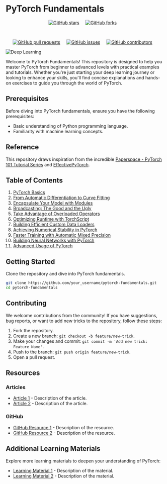 # PyTorch Fundamentals

<div align="center">

[![GitHub stars](https://img.shields.io/github/stars/ml-dev-world/pytorch-fundamentals.svg?style=social)](https://github.com/ml-dev-world/pytorch-fundamentals/stargazers)
&nbsp;&nbsp;&nbsp;
[![GitHub forks](https://img.shields.io/github/forks/ml-dev-world/pytorch-fundamentals.svg?style=social)](https://github.com/ml-dev-world/pytorch-fundamentals/network/members)
&nbsp;&nbsp;&nbsp;

<br>

[![GitHub pull requests](https://img.shields.io/github/issues-pr/ml-dev-world/pytorch-fundamentals.svg)](https://github.com/ml-dev-world/pytorch-fundamentals/pulls)
&nbsp;&nbsp;&nbsp;
[![GitHub issues](https://img.shields.io/github/issues/ml-dev-world/pytorch-fundamentals.svg)](https://github.com/ml-dev-world/pytorch-fundamentals/issues)
&nbsp;&nbsp;&nbsp;
[![GitHub contributors](https://img.shields.io/github/contributors/ml-dev-world/pytorch-fundamentals.svg)](https://github.com/ml-dev-world/pytorch-fundamentals/graphs/contributors)
&nbsp;&nbsp;&nbsp;

</div>



![Deep Learning](https://images.ctfassets.net/rc8q7tcpu9y3/4N9rb37CEIfSE6MQCh7tLx/393b411ead140cdf9d9255dee2aa5a97/Facebook-PyTorch-Conference-Experience-Design-Social.jpg?w=1200&h=630&fit=fill&fm=jpg&q=90)

Welcome to PyTorch Fundamentals! This repository is designed to help you master PyTorch from beginner to advanced levels with practical examples and tutorials. Whether you're just starting your deep learning journey or looking to enhance your skills, you'll find concise explanations and hands-on exercises to guide you through the world of PyTorch.

## Prerequisites

Before diving into PyTorch fundamentals, ensure you have the following prerequisites:

- Basic understanding of Python programming language.
- Familiarity with machine learning concepts.
  
## Reference
This repository draws inspiration from the incredible [Paperspace - PyTorch 101 Tutorial Series](https://github.com/Paperspace/PyTorch-101-Tutorial-Series) and [EffectivePyTorch](https://github.com/vahidk/EffectivePyTorch?tab=readme-ov-file#modules).

## Table of Contents

1. [PyTorch Basics](./01_Building_Your_First_Neural_Network.ipynb)
2. [From Automatic Differentiation to Curve Fitting](./02_Pixels_To_Prediction_Using_ConvNet.ipynb)
3. [Encapsulate Your Model with Modules](./03_Encapsulate_your_model_with_Modules.ipynb)
4. [Broadcasting: The Good and the Ugly](./04_Broadcasting_the_good_and_the_ugly.ipynb)
5. [Take Advantage of Overloaded Operators](./05_Take_advantage_of_the_overloaded_operators.ipynb)
6. [Optimizing Runtime with TorchScript](./06_Optimizing_runtime_with_TorchScript.ipynb)
7. [Building Efficient Custom Data Loaders](./07_Building_efficient_custom_data_loaders.ipynb)
8. [Achieving Numerical Stability in PyTorch](./08_Numerical_stability_with_PyTorch.ipynb)
9. [Faster Training with Automatic Mixed Precision](./09_Faster_training_with_mixed_precision.ipynb)
10. [Building Neural Networks with PyTorch](./10_Building_Neural_Network_with_Pytorch.ipynb)
11. [Advanced Usage of PyTorch](./11_Pytorch_Advanced_Usage.ipynb)

## Getting Started

Clone the repository and dive into PyTorch fundamentals.

```bash
git clone https://github.com/your_username/pytorch-fundamentals.git
cd pytorch-fundamentals
```

## Contributing

We welcome contributions from the community! If you have suggestions, bug reports, or want to add new tricks to the repository, follow these steps:

1. Fork the repository.
2. Create a new branch: `git checkout -b feature/new-trick`.
3. Make your changes and commit: `git commit -m 'Add new trick: Feature Name'`.
4. Push to the branch: `git push origin feature/new-trick`.
5. Open a pull request.

## Resources

### Articles

- [Article 1](#) - Description of the article.
- [Article 2](#) - Description of the article.

### GitHub

- [GitHub Resource 1](#) - Description of the resource.
- [GitHub Resource 2](#) - Description of the resource.

## Additional Learning Materials

Explore more learning materials to deepen your understanding of PyTorch:

- [Learning Material 1](#) - Description of the material.
- [Learning Material 2](#) - Description of the material.
